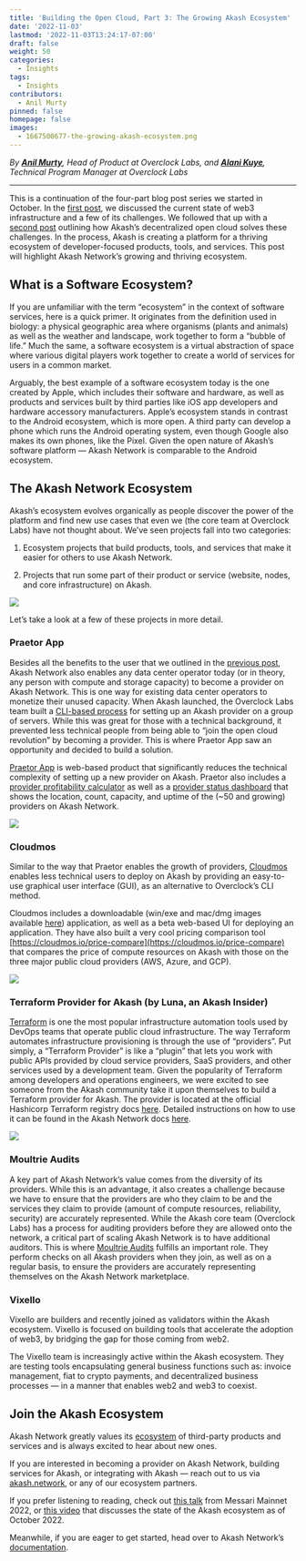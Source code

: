 ```yaml
---
title: 'Building the Open Cloud, Part 3: The Growing Akash Ecosystem'
date: '2022-11-03'
lastmod: '2022-11-03T13:24:17-07:00'
draft: false
weight: 50
categories:
  - Insights
tags:
  - Insights
contributors:
  - Anil Murty
pinned: false
homepage: false
images:
  - 1667500677-the-growing-akash-ecosystem.png
---
```

_By_ [**_Anil Murty_**](https://www.linkedin.com/in/anilmurty/)_, Head of Product at Overclock Labs, and_ [**_Alani Kuye_**](https://www.linkedin.com/in/alanikuye/)_, Technical Program Manager at Overclock Labs_

* * *

This is a continuation of the four-part blog post series we started in October. In the [first post](https://akash.network/blog/building-the-open-cloud-part-one), we discussed the current state of web3 infrastructure and a few of its challenges. We followed that up with a [second post](https://akash.network/blog/building-the-open-cloud-part-2-re-imagining-the-cloud-with-akash) outlining how Akash’s decentralized open cloud solves these challenges. In the process, Akash is creating a platform for a thriving ecosystem of developer-focused products, tools, and services. This post will highlight Akash Network’s growing and thriving ecosystem.

What is a Software Ecosystem?
-----------------------------

If you are unfamiliar with the term “ecosystem” in the context of software services, here is a quick primer. It originates from the definition used in biology: a physical geographic area where organisms (plants and animals) as well as the weather and landscape, work together to form a “bubble of life.” Much the same, a software ecosystem is a virtual abstraction of space where various digital players work together to create a world of services for users in a common market. 

Arguably, the best example of a software ecosystem today is the one created by Apple, which includes their software and hardware, as well as products and services built by third parties like iOS app developers and hardware accessory manufacturers. Apple’s ecosystem stands in contrast to the Android ecosystem, which is more open. A third party can develop a phone which runs the Android operating system, even though Google also makes its own phones, like the Pixel. Given the open nature of Akash’s software platform — Akash Network is comparable to the Android ecosystem.

The Akash Network Ecosystem
---------------------------

Akash’s ecosystem evolves organically as people discover the power of the platform and find new use cases that even we (the core team at Overclock Labs) have not thought about. We’ve seen projects fall into two categories:

1.  Ecosystem projects that build products, tools, and services that make it easier for others to use Akash Network.
    
2.  Projects that run some part of their product or service (website, nodes, and core infrastructure) on Akash.
    

![](https://www.datocms-assets.com/45776/1667500750-61-1.png)

Let’s take a look at a few of these projects in more detail.

### Praetor App

Besides all the benefits to the user that we outlined in the [previous post](https://akash.network/blog/building-the-open-cloud-part-2-re-imagining-the-cloud-with-akash), Akash Network also enables any data center operator today (or in theory, any person with compute and storage capacity) to become a provider on Akash Network. This is one way for existing data center operators to monetize their unused capacity. When Akash launched, the Overclock Labs team built a [CLI-based process](https://docs.akash.network/providers/build-a-cloud-provider) for setting up an Akash provider on a group of servers. While this was great for those with a technical background, it prevented less technical people from being able to “join the open cloud revolution” by becoming a provider. This is where Praetor App saw an opportunity and decided to build a solution.

  
[Praetor App](https://akash.praetorapp.com/) is web-based product that significantly reduces the technical complexity of setting up a new provider on Akash. Praetor also includes a [provider profitability calculator](https://akash.praetorapp.com/calculator) as well as a [provider status dashboard](https://akash.praetorapp.com/provider-status) that shows the location, count, capacity, and uptime of the (~50 and growing) providers on Akash Network.

![](https://www.datocms-assets.com/45776/1667500819-screen-shot-2022-11-03-at-2-39-58-pm.png)

### Cloudmos

Similar to the way that Praetor enables the growth of providers, [Cloudmos](https://cloudmos.io/) enables less technical users to deploy on Akash by providing an easy-to-use graphical user interface (GUI), as an alternative to Overclock’s CLI method.

  
Cloudmos includes a downloadable (win/exe and mac/dmg images available [here](https://github.com/maxmaxlabs/cloudmos-deploy/releases)) application, as well as a beta web-based UI for deploying an application. They have also built a very cool pricing comparison tool [https://cloudmos.io/price-compare](https://cloudmos.io/price-compare) that compares the price of compute resources on Akash with those on the three major public cloud providers (AWS, Azure, and GCP).

![](https://www.datocms-assets.com/45776/1667500882-screen-shot-2022-11-03-at-2-41-12-pm.png)

### Terraform Provider for Akash (by Luna, an Akash Insider)

[Terraform](https://www.terraform.io/) is one the most popular infrastructure automation tools used by DevOps teams that operate public cloud infrastructure. The way Terraform automates infrastructure provisioning is through the use of “providers”. Put simply, a “Terraform Provider” is like a “plugin” that lets you work with public APIs provided by cloud service providers, SaaS providers, and other services used by a development team. Given the popularity of Terraform among developers and operations engineers, we were excited to see someone from the Akash community take it upon themselves to build a Terraform provider for Akash. The provider is located at the official Hashicorp Terraform registry docs [here](https://registry.terraform.io/providers/cloud-j-luna/akash/latest/docs). Detailed instructions on how to use it can be found in the Akash Network docs [here](https://docs.akash.network/other-resources/experimental/akash-deployments-via-terraform).

![](https://www.datocms-assets.com/45776/1667504595-screen-shot-2022-11-03-at-3-43-06-pm.png)

### Moultrie Audits

A key part of Akash Network’s value comes from the diversity of its providers. While this is an advantage, it also creates a challenge because we have to ensure that the providers are who they claim to be and the services they claim to provide (amount of compute resources, reliability, security) are accurately represented. While the Akash core team (Overclock Labs) has a process for auditing providers before they are allowed onto the network, a critical part of scaling Akash Network is to have additional auditors. This is where [Moultrie Audits](https://www.moultrieaudits.com/) fulfills an important role. They perform checks on all Akash providers when they join, as well as on a regular basis, to ensure the providers are accurately representing themselves on the Akash Network marketplace.

### Vixello

Vixello are builders and recently joined as validators within the Akash ecosystem. Vixello is focused on building tools that accelerate the adoption of web3, by bridging the gap for those coming from web2. 

The Vixello team is increasingly active within the Akash ecosystem. They are testing tools encapsulating general business functions such as: invoice management, fiat to crypto payments, and decentralized business processes — in a manner that enables web2 and web3 to coexist.

Join the Akash Ecosystem
------------------------

Akash Network greatly values its [ecosystem](https://ecosystem.akash.network/) of third-party products and services and is always excited to hear about new ones. 

If you are interested in becoming a provider on Akash Network, building services for Akash, or integrating with Akash — reach out to us via [akash.network](https://akash.network), or any of our ecosystem partners. 

If you prefer listening to reading, check out [this talk](https://www.youtube.com/watch?v=jGqZzNWQrNs&t=1373s) from Messari Mainnet 2022, or [this video](https://www.youtube.com/watch?v=8cicuhuf94s) that discusses the state of the Akash ecosystem as of October 2022.

Meanwhile, if you are eager to get started, head over to Akash Network’s [documentation](https://docs.akash.network/).